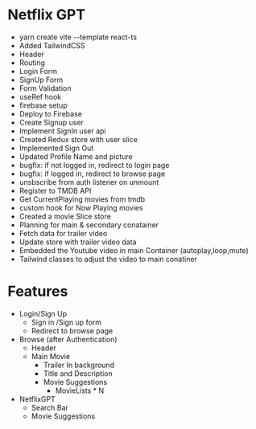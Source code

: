 # Netflix GPT

- yarn create vite --template react-ts
- Added TailwindCSS
- Header
- Routing
- Login Form
- SignUp Form
- Form Validation
- useRef hook
- firebase setup
- Deploy to Firebase
- Create Signup user
- Implement SignIn user api
- Created Redux store with user slice
- Implemented Sign Out
- Updated Profile Name and picture
- bugfix: if not logged in, redirect to login page
- bugfix: if logged in, redirect to browse page
- unsbscribe from auth listener on unmount
- Register to TMDB API
- Get CurrentPlaying movies from tmdb
- custom hook for Now Playing movies
- Created a movie Slice store
- Planning for main & secondary conatainer
- Fetch data for trailer video
- Update store with trailer video data
- Embedded the Youtube video in main Container (autoplay,loop,mute)
- Tailwind classes to adjust the video to main conatiner

# Features

- Login/Sign Up
  - Sign in /Sign up form
  - Redirect to browse page
- Browse (after Authentication)
  - Header
  - Main Movie
    - Trailer In background
    - Title and Description
    - Movie Suggestions
      - MovieLists \* N
- NetflixGPT
  - Search Bar
  - Movie Suggestions
